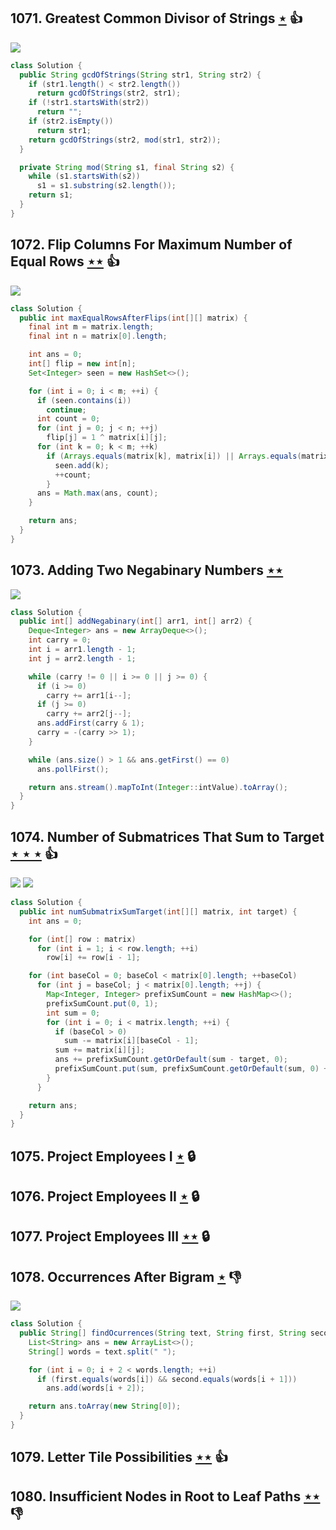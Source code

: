 ## 1071. Greatest Common Divisor of Strings [$\star$](https://leetcode.com/problems/greatest-common-divisor-of-strings) :thumbsup:

![](https://img.shields.io/badge/-String-60373E.svg?style=flat-square)

```java
class Solution {
  public String gcdOfStrings(String str1, String str2) {
    if (str1.length() < str2.length())
      return gcdOfStrings(str2, str1);
    if (!str1.startsWith(str2))
      return "";
    if (str2.isEmpty())
      return str1;
    return gcdOfStrings(str2, mod(str1, str2));
  }

  private String mod(String s1, final String s2) {
    while (s1.startsWith(s2))
      s1 = s1.substring(s2.length());
    return s1;
  }
}
```

## 1072. Flip Columns For Maximum Number of Equal Rows [$\star\star$](https://leetcode.com/problems/flip-columns-for-maximum-number-of-equal-rows) :thumbsup:

![](https://img.shields.io/badge/-Hash%20Table-7BA23F.svg?style=flat-square)

```java
class Solution {
  public int maxEqualRowsAfterFlips(int[][] matrix) {
    final int m = matrix.length;
    final int n = matrix[0].length;

    int ans = 0;
    int[] flip = new int[n];
    Set<Integer> seen = new HashSet<>();

    for (int i = 0; i < m; ++i) {
      if (seen.contains(i))
        continue;
      int count = 0;
      for (int j = 0; j < n; ++j)
        flip[j] = 1 ^ matrix[i][j];
      for (int k = 0; k < m; ++k)
        if (Arrays.equals(matrix[k], matrix[i]) || Arrays.equals(matrix[k], flip)) {
          seen.add(k);
          ++count;
        }
      ans = Math.max(ans, count);
    }

    return ans;
  }
}
```

## 1073. Adding Two Negabinary Numbers [$\star\star$](https://leetcode.com/problems/adding-two-negabinary-numbers)

![](https://img.shields.io/badge/-Math-434343.svg?style=flat-square)

```java
class Solution {
  public int[] addNegabinary(int[] arr1, int[] arr2) {
    Deque<Integer> ans = new ArrayDeque<>();
    int carry = 0;
    int i = arr1.length - 1;
    int j = arr2.length - 1;

    while (carry != 0 || i >= 0 || j >= 0) {
      if (i >= 0)
        carry += arr1[i--];
      if (j >= 0)
        carry += arr2[j--];
      ans.addFirst(carry & 1);
      carry = -(carry >> 1);
    }

    while (ans.size() > 1 && ans.getFirst() == 0)
      ans.pollFirst();

    return ans.stream().mapToInt(Integer::intValue).toArray();
  }
}
```

## 1074. Number of Submatrices That Sum to Target [$\star\star\star$](https://leetcode.com/problems/number-of-submatrices-that-sum-to-target) :thumbsup:

![](https://img.shields.io/badge/-Dynamic%20Programming-113285.svg?style=flat-square) ![](https://img.shields.io/badge/-Sliding%20Window-1E88A8.svg?style=flat-square)

```java
class Solution {
  public int numSubmatrixSumTarget(int[][] matrix, int target) {
    int ans = 0;

    for (int[] row : matrix)
      for (int i = 1; i < row.length; ++i)
        row[i] += row[i - 1];

    for (int baseCol = 0; baseCol < matrix[0].length; ++baseCol)
      for (int j = baseCol; j < matrix[0].length; ++j) {
        Map<Integer, Integer> prefixSumCount = new HashMap<>();
        prefixSumCount.put(0, 1);
        int sum = 0;
        for (int i = 0; i < matrix.length; ++i) {
          if (baseCol > 0)
            sum -= matrix[i][baseCol - 1];
          sum += matrix[i][j];
          ans += prefixSumCount.getOrDefault(sum - target, 0);
          prefixSumCount.put(sum, prefixSumCount.getOrDefault(sum, 0) + 1);
        }
      }

    return ans;
  }
}
```

## 1075. Project Employees I [$\star$](https://leetcode.com/problems/project-employees-i) 🔒

## 1076. Project Employees II [$\star$](https://leetcode.com/problems/project-employees-ii) 🔒

## 1077. Project Employees III [$\star\star$](https://leetcode.com/problems/project-employees-iii) 🔒

## 1078. Occurrences After Bigram [$\star$](https://leetcode.com/problems/occurrences-after-bigram) :thumbsdown:

![](https://img.shields.io/badge/-Hash%20Table-7BA23F.svg?style=flat-square)

```java
class Solution {
  public String[] findOcurrences(String text, String first, String second) {
    List<String> ans = new ArrayList<>();
    String[] words = text.split(" ");

    for (int i = 0; i + 2 < words.length; ++i)
      if (first.equals(words[i]) && second.equals(words[i + 1]))
        ans.add(words[i + 2]);

    return ans.toArray(new String[0]);
  }
}
```

## 1079. Letter Tile Possibilities [$\star\star$](https://leetcode.com/problems/letter-tile-possibilities) :thumbsup:

## 1080. Insufficient Nodes in Root to Leaf Paths [$\star\star$](https://leetcode.com/problems/insufficient-nodes-in-root-to-leaf-paths) :thumbsdown:
